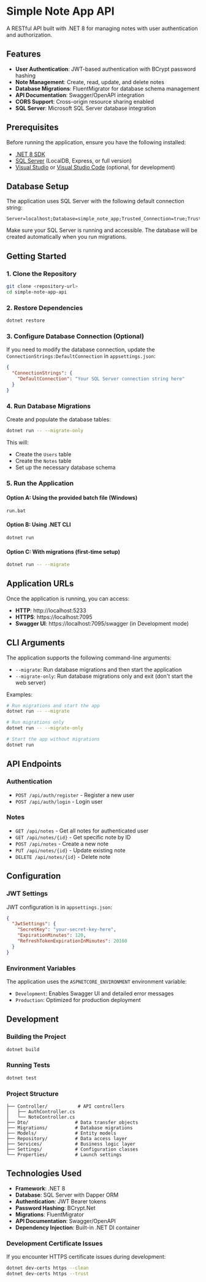 # Simple Note App API

A RESTful API built with .NET 8 for managing notes with user authentication and authorization.

## Features

- **User Authentication**: JWT-based authentication with BCrypt password hashing
- **Note Management**: Create, read, update, and delete notes
- **Database Migrations**: FluentMigrator for database schema management
- **API Documentation**: Swagger/OpenAPI integration
- **CORS Support**: Cross-origin resource sharing enabled
- **SQL Server**: Microsoft SQL Server database integration

## Prerequisites

Before running the application, ensure you have the following installed:

- [.NET 8 SDK](https://dotnet.microsoft.com/download/dotnet/8.0)
- [SQL Server](https://www.microsoft.com/en-us/sql-server/sql-server-downloads) (LocalDB, Express, or full version)
- [Visual Studio](https://visualstudio.microsoft.com/) or [Visual Studio Code](https://code.visualstudio.com/) (optional, for development)

## Database Setup

The application uses SQL Server with the following default connection string:
```
Server=localhost;Database=simple_note_app;Trusted_Connection=true;TrustServerCertificate=True;
```

Make sure your SQL Server is running and accessible. The database will be created automatically when you run migrations.

## Getting Started

### 1. Clone the Repository

```bash
git clone <repository-url>
cd simple-note-app-api
```

### 2. Restore Dependencies

```bash
dotnet restore
```

### 3. Configure Database Connection (Optional)

If you need to modify the database connection, update the `ConnectionStrings:DefaultConnection` in `appsettings.json`:

```json
{
  "ConnectionStrings": {
    "DefaultConnection": "Your SQL Server connection string here"
  }
}
```

### 4. Run Database Migrations

Create and populate the database tables:

```bash
dotnet run -- --migrate-only
```

This will:
- Create the `Users` table
- Create the `Notes` table
- Set up the necessary database schema

### 5. Run the Application

#### Option A: Using the provided batch file (Windows)
```bash
run.bat
```

#### Option B: Using .NET CLI
```bash
dotnet run
```

#### Option C: With migrations (first-time setup)
```bash
dotnet run -- --migrate
```

## Application URLs

Once the application is running, you can access:

- **HTTP**: http://localhost:5233
- **HTTPS**: https://localhost:7095
- **Swagger UI**: https://localhost:7095/swagger (in Development mode)

## CLI Arguments

The application supports the following command-line arguments:

- `--migrate`: Run database migrations and then start the application
- `--migrate-only`: Run database migrations only and exit (don't start the web server)

Examples:
```bash
# Run migrations and start the app
dotnet run -- --migrate

# Run migrations only
dotnet run -- --migrate-only

# Start the app without migrations
dotnet run
```

## API Endpoints

### Authentication
- `POST /api/auth/register` - Register a new user
- `POST /api/auth/login` - Login user

### Notes
- `GET /api/notes` - Get all notes for authenticated user
- `GET /api/notes/{id}` - Get specific note by ID
- `POST /api/notes` - Create a new note
- `PUT /api/notes/{id}` - Update existing note
- `DELETE /api/notes/{id}` - Delete note

## Configuration

### JWT Settings

JWT configuration is in `appsettings.json`:

```json
{
  "JwtSettings": {
    "SecretKey": "your-secret-key-here",
    "ExpirationMinutes": 120,
    "RefreshTokenExpirationInMinutes": 20160
  }
}
```

### Environment Variables

The application uses the `ASPNETCORE_ENVIRONMENT` environment variable:
- `Development`: Enables Swagger UI and detailed error messages
- `Production`: Optimized for production deployment

## Development

### Building the Project

```bash
dotnet build
```

### Running Tests

```bash
dotnet test
```

### Project Structure

```
├── Controller/           # API controllers
│   ├── AuthController.cs
│   └── NoteController.cs
├── Dto/                 # Data transfer objects
├── Migrations/          # Database migrations
├── Models/              # Entity models
├── Repository/          # Data access layer
├── Services/            # Business logic layer
├── Settings/            # Configuration classes
└── Properties/          # Launch settings
```

## Technologies Used

- **Framework**: .NET 8
- **Database**: SQL Server with Dapper ORM
- **Authentication**: JWT Bearer tokens
- **Password Hashing**: BCrypt.Net
- **Migrations**: FluentMigrator
- **API Documentation**: Swagger/OpenAPI
- **Dependency Injection**: Built-in .NET DI container

### Development Certificate Issues

If you encounter HTTPS certificate issues during development:

```bash
dotnet dev-certs https --clean
dotnet dev-certs https --trust
```